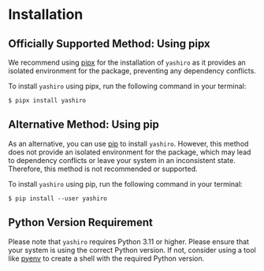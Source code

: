 # Installation

## Officially Supported Method: Using pipx

We recommend using [pipx] for the installation of `yashiro` as it provides
an isolated environment for the package, preventing any dependency conflicts.

To install `yashiro` using pipx, run the following command in your terminal:

```console
$ pipx install yashiro
```

## Alternative Method: Using pip

As an alternative, you can use [pip] to install `yashiro`.
However, this method does not provide an isolated environment for the package,
which may lead to dependency conflicts or leave your system in an inconsistent state.
Therefore, this method is not recommended or supported.

To install `yashiro` using pip, run the following command in your terminal:

```console
$ pip install --user yashiro
```

## Python Version Requirement

Please note that `yashiro` requires Python 3.11 or higher. Please ensure
that your system is using the correct Python version. If not,
consider using a tool like [pyenv] to create a shell with the required Python version.

[pip]: https://pip.pypa.io/en/stable/
[pipx]: https://pypa.github.io/pipx/
[pyenv]: https://github.com/pyenv/pyenv
